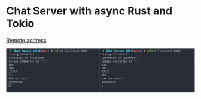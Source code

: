 # Chat Server with async Rust and Tokio

[Remote address](https://www.youtube.com/watch?v=4DqP57BHaXI&list=WL&ab_channel=ManningPublications)

![RustAndTokio](./assets/RustAndTokio.gif)